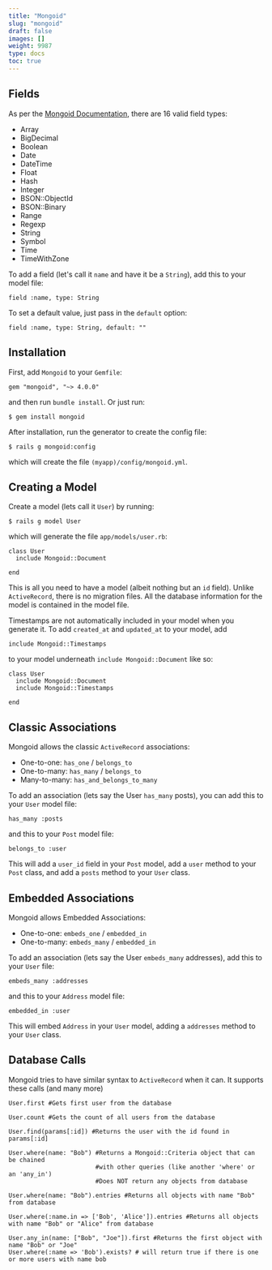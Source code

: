 ```yaml
---
title: "Mongoid"
slug: "mongoid"
draft: false
images: []
weight: 9987
type: docs
toc: true
---
```


## Fields
As per the [Mongoid Documentation][1], there are 16 valid field types:

 - Array 
 - BigDecimal
 - Boolean 
 - Date
 - DateTime
 - Float
 - Hash
 - Integer
 - BSON::ObjectId
 - BSON::Binary
 - Range
 - Regexp
 - String
 - Symbol
 - Time
 - TimeWithZone

To add a field (let's call it `name` and have it be a `String`), add this to your model file:

    field :name, type: String

To set a default value, just pass in the `default` option:

    field :name, type: String, default: ""

  [1]: https://docs.mongodb.com/ecosystem/tutorial/mongoid-documents/#fields

## Installation
First, add `Mongoid` to your `Gemfile`:

    gem "mongoid", "~> 4.0.0"
and then run `bundle install`. Or just run:

    $ gem install mongoid

After installation, run the generator to create the config file:

    $ rails g mongoid:config

which will create the file `(myapp)/config/mongoid.yml`.

## Creating a Model
Create a model (lets call it `User`) by running:

    $ rails g model User

which will generate the file `app/models/user.rb`:

    class User
      include Mongoid::Document
   
    end

This is all you need to have a model (albeit nothing but an `id` field). Unlike `ActiveRecord`, there is no migration files. All the database information for the model is contained in the model file.

Timestamps are not automatically included in your model when you generate it. To add `created_at` and `updated_at` to your model, add

    include Mongoid::Timestamps

to your model underneath `include Mongoid::Document` like so:

    class User
      include Mongoid::Document
      include Mongoid::Timestamps

    end

## Classic Associations
Mongoid allows the classic `ActiveRecord` associations:

 - One-to-one: `has_one` / `belongs_to`
 - One-to-many: `has_many` / `belongs_to`
 - Many-to-many: `has_and_belongs_to_many`

To add an association (lets say the User `has_many` posts), you can add this to your `User` model file:

    has_many :posts

and this to your `Post` model file:

    belongs_to :user

This will add a `user_id` field in your `Post` model, add a `user` method to your `Post` class, and add a `posts` method to your `User` class.

## Embedded Associations
Mongoid allows Embedded Associations:

 - One-to-one: `embeds_one` / `embedded_in`
 - One-to-many: `embeds_many` / `embedded_in`

To add an association (lets say the User `embeds_many` addresses), add this to your `User` file:

    embeds_many :addresses

and this to your `Address` model file:

    embedded_in :user

This will embed `Address` in your `User` model, adding a `addresses` method to your `User` class.

## Database Calls
Mongoid tries to have similar syntax to `ActiveRecord` when it can. It supports these calls (and many more)

    User.first #Gets first user from the database

    User.count #Gets the count of all users from the database

    User.find(params[:id]) #Returns the user with the id found in params[:id]

    User.where(name: "Bob") #Returns a Mongoid::Criteria object that can be chained
                            #with other queries (like another 'where' or an 'any_in')
                            #Does NOT return any objects from database

    User.where(name: "Bob").entries #Returns all objects with name "Bob" from database

    User.where(:name.in => ['Bob', 'Alice']).entries #Returns all objects with name "Bob" or "Alice" from database

    User.any_in(name: ["Bob", "Joe"]).first #Returns the first object with name "Bob" or "Joe"
    User.where(:name => 'Bob').exists? # will return true if there is one or more users with name bob

